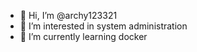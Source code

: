 - 👋 Hi, I’m @archy123321
- 👀 I’m interested in system administration
- 🌱 I’m currently learning docker

<!---
archy123321/archy123321 is a ✨ special ✨ repository because its `README.md` (this file) appears on your GitHub profile.
You can click the Preview link to take a look at your changes.
--->
